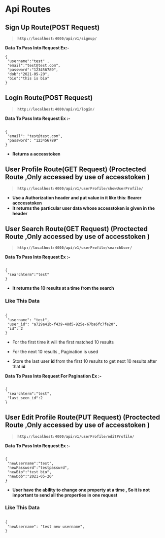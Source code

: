 # Api Routes

## Sign Up Route(POST Request)

> **`http://localhost:4000/api/v1/signup/`**

**Data To Pass Into Request
Ex:-**

    {
     "username":"test" ,
     "email":"test@test.com",
     "password":"123456789",
     "dob":"2021-05-20",
     "bio":"this is bio"
    }

## Login Route(POST Request)

> **`http://localhost:4000/api/v1/login/`**

**Data To Pass Into Request
Ex :-**

```

{
 "email": "test@test.com",
 "password": "123456789"
}

```

>

- **Returns a accesstoken**

## User Profile Route(GET Request) (Proctected Route ,Only accessed by use of accesstoken )

> **`http://localhost:4000/api/v1/userProfile/showUserProfile/`**

- **Use a Authorization header and put value in it like this: Bearer
  acccesstoken**
- **It returns the particular user data whose accesstoken is given in the
  header**

## User Search Route(GET Request) (Proctected Route ,Only accessed by use of accesstoken )

> **`http://localhost:4000/api/v1/userProfile/searchUser/`**

**Data To Pass Into Request
Ex :-**

```

{
 "searchterm":"test"
}

```

- **It returns the 10 results at a time from the search**

### **Like This Data**

```

{
 "username": "test",
 "user_id": "a729a41b-f439-48d5-925e-67ba6fc7fe20",
 "id": 2
}

```

- For the first time it will the first matched 10 results

- For the next 10 results , Pagination is used

- Store the last user **id** from the first 10 results to get next 10 results after that **id**

**Data To Pass Into Request For Pagination
Ex :-**

```

{
 "searchterm":"test",
 "last_seen_id":2
}

```

## User Edit Profile Route(PUT Request) (Proctected Route ,Only accessed by use of accesstoken )

> **`http://localhost:4000/api/v1/userProfile/editProfile/`**

**Data To Pass Into Request
Ex :-**

```

{
 "newUsername":"test",
 "newPassword":"testpasswrd",
 "newBio":"test bio",
 "newDob":"2021-05-20"
}

```

- **User have the ability to change one property at a time , So it is not important to send all the properties in one request**

### **Like This Data**

```

{
 "newUsername": "test new username",
}

```
